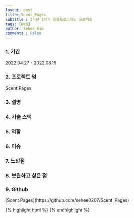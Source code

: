 ```yaml
---
layout: post
title: Scent Pages
subtitle : 3학년 1학기 응용프로그래밍 프로젝트
tags: [Web]
author: Sehee Kim
comments : False
--- 
```


<h3> 1. 기간</h3>
2022.04.27 - 2022.08.15

<h3> 2. 프로젝트 명</h3>
Scent Pages

<h3> 3. 설명</h3>

<h3> 4. 기술 스택</h3>

<h3> 5. 역할</h3>

<h3> 6. 이슈</h3>

<h3> 7. 느낀점</h3>

<h3> 8. 보완하고 싶은 점</h3>

<h3> 9. Github</h3>
[Scent Pages](https://github.com/sehee0207/Scent_Pages)

{% highlight html %}
{% endhighlight %}